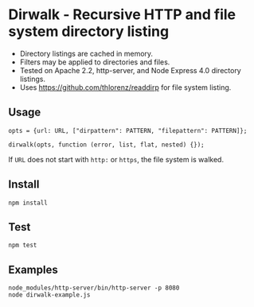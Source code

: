 # Dirwalk - Recursive HTTP and file system directory listing

- Directory listings are cached in memory.
- Filters may be applied to directories and files.
- Tested on Apache 2.2, http-server, and Node Express 4.0 directory listings.
- Uses https://github.com/thlorenz/readdirp for file system listing.

## Usage

```
opts = {url: URL, ["dirpattern": PATTERN, "filepattern": PATTERN]};

dirwalk(opts, function (error, list, flat, nested) {});
```

If `URL` does not start with `http:` or `https`, the file system is walked.

## Install

```
npm install
```

## Test
```
npm test
```

## Examples

```
node_modules/http-server/bin/http-server -p 8080
node dirwalk-example.js
```
